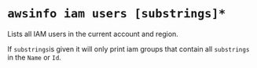 # `awsinfo iam users [substrings]*`

Lists all IAM users in the current account and region.

If `substrings`is given it will only print iam groups that contain all `substrings` in the `Name` or `Id`.